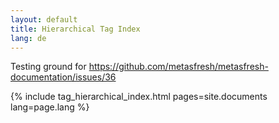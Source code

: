 ```yaml
---
layout: default
title: Hierarchical Tag Index
lang: de
---
```


Testing ground for https://github.com/metasfresh/metasfresh-documentation/issues/36

{% include tag_hierarchical_index.html pages=site.documents lang=page.lang %}
